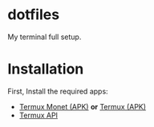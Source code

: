# dotfiles
My terminal full setup.

# Installation 
First, Install the required apps:
- [Termux Monet (APK)]() **or** [Termux (APK)]()
- [Termux API]()

